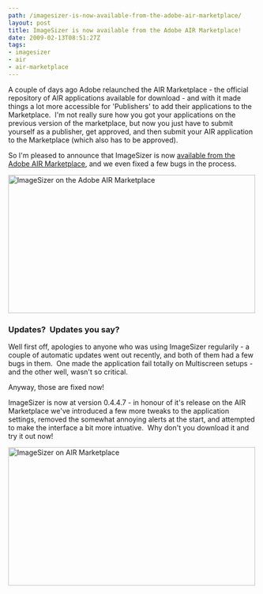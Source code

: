 ```yaml
---
path: /imagesizer-is-now-available-from-the-adobe-air-marketplace/
layout: post
title: ImageSizer is now available from the Adobe AIR Marketplace!
date: 2009-02-13T08:51:27Z
tags:
- imagesizer
- air
- air-marketplace
---
```


A couple of days ago Adobe relaunched the AIR Marketplace - the official repository of AIR applications available for download - and with it made things a lot more accessible for 'Publishers' to add their applications to the Marketplace.  I'm not really sure how you got your applications on the previous version of the marketplace, but now you just have to submit yourself as a publisher, get approved, and then submit your AIR application to the Marketplace (which also has to be approved).

So I'm pleased to announce that ImageSizer is now <a href="http://www.adobe.com/cfusion/marketplace/index.cfm?event=marketplace.offering&amp;offeringid=10740&amp;marketplaceid=1" target="_blank">available from the Adobe AIR Marketplace</a>, and we even fixed a few bugs in the process.

<a href="http://www.adobe.com/cfusion/marketplace/index.cfm?event=marketplace.offering&amp;offeringid=10740&amp;marketplaceid=1" target="_blank"><img class="alignnone size-full wp-image-722" title="ImageSizer on the Adobe AIR Marketplace" src="http://uploads.psyked.co.uk/2009/02/imagesizer.jpg" alt="ImageSizer on the Adobe AIR Marketplace" width="500" height="280" /></a>
<h3><!--more-->Updates?  Updates you say?</h3>
Well first off, apologies to anyone who was using ImageSizer regularily - a couple of automatic updates went out recently, and both of them had a few bugs in them.  One made the application fail totally on Multiscreen setups - and the other well, wasn't so critical.

Anyway, those are fixed now!

ImageSizer is now at version 0.4.4.7 - in honour of it's release on the AIR Marketplace we've introduced a few more tweaks to the application settings, removed the somewhat annoying alerts at the start, and attempted to make the interface a bit more intuative.  Why don't you download it and try it out now!

<img class="alignnone size-full wp-image-723" title="ImageSizer on AIR Marketplace" src="http://uploads.psyked.co.uk/2009/02/imagesizer2.jpg" alt="ImageSizer on AIR Marketplace" width="500" height="280" />